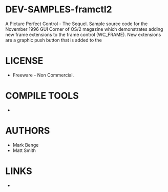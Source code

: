 DEV-SAMPLES-framctl2
====================

A Picture Perfect Control - The Sequel. Sample source code for the November 1996 GUI Corner of OS/2 magazine which demonstrates adding new frame extensions to the frame control (WC_FRAME). New extensions are a graphic push button that is added to the 

LICENSE
===============
* Freeware - Non Commercial.

COMPILE TOOLS
===============
* 
 
AUTHORS
===============
*  Mark Benge
*  Matt Smith

LINKS
===============
* 
